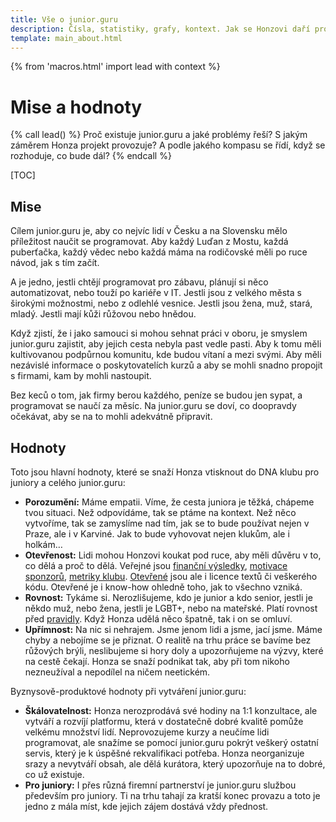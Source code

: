 ```yaml
---
title: Vše o junior.guru
description: Čísla, statistiky, grafy, kontext. Jak se Honzovi daří provozovat junior.guru?
template: main_about.html
---
```


{% from 'macros.html' import lead with context %}

# Mise a hodnoty

{% call lead() %}
Proč existuje junior.guru a jaké problémy řeší? S jakým záměrem Honza projekt provozuje?
A podle jakého kompasu se řídí, když se rozhoduje, co bude dál?
{% endcall %}

[TOC]

## Mise

Cílem junior.guru je, aby co nejvíc lidí v Česku a na Slovensku mělo příležitost naučit se programovat.
Aby každý Luďan z Mostu, každá puberťačka, každý vědec nebo každá máma na rodičovské měli po ruce návod, jak s tím začít.

A je jedno, jestli chtějí programovat pro zábavu, plánují si něco automatizovat, nebo touží po kariéře v IT.
Jestli jsou z velkého města s širokými možnostmi, nebo z odlehlé vesnice.
Jestli jsou žena, muž, stará, mladý.
Jestli mají kůži růžovou nebo hnědou.

Když zjistí, že i jako samouci si mohou sehnat práci v oboru, je smyslem junior.guru zajistit, aby jejich cesta nebyla past vedle pasti.
Aby k tomu měli kultivovanou podpůrnou komunitu, kde budou vítaní a mezi svými.
Aby měli nezávislé informace o poskytovatelích kurzů a aby se mohli snadno propojit s firmami, kam by mohli nastoupit.

Bez keců o tom, jak firmy berou každého, peníze se budou jen sypat, a programovat se naučí za měsíc.
Na junior.guru se doví, co doopravdy očekávat, aby se na to mohli adekvátně připravit.

## Hodnoty

Toto jsou hlavní hodnoty, které se snaží Honza vtisknout do DNA klubu pro juniory a celého junior.guru:

- **Porozumění:** Máme empatii. Víme, že cesta juniora je těžká, chápeme tvou situaci. Než odpovídáme, tak se ptáme na kontext. Než něco vytvoříme, tak se zamyslíme nad tím, jak se to bude používat nejen v Praze, ale i v Karviné. Jak to bude vyhovovat nejen klukům, ale i holkám…
- **Otevřenost:** Lidi mohou Honzovi koukat pod ruce, aby měli důvěru v to, co dělá a proč to dělá. Veřejné jsou [finanční výsledky](./finances.md), [motivace sponzorů](./sponsors-partners.md), [metriky klubu](./club.md). [Otevřené](https://cs.wikipedia.org/wiki/Otev%C5%99en%C3%BD_software) jsou ale i licence textů či veškerého kódu. Otevřené je i know-how ohledně toho, jak to všechno vzniká.
- **Rovnost:** Tykáme si. Nerozlišujeme, kdo je junior a kdo senior, jestli je někdo muž, nebo žena, jestli je LGBT+, nebo na mateřské. Platí rovnost před [pravidly](../coc.md). Když Honza udělá něco špatně, tak i on se omluví.
- **Upřímnost:** Na nic si nehrajem. Jsme jenom lidi a jsme, jací jsme. Máme chyby a nebojíme se je přiznat. O realitě na trhu práce se bavíme bez růžových brýli, neslibujeme si hory doly a upozorňujeme na výzvy, které na cestě čekají. Honza se snaží podnikat tak, aby při tom nikoho nezneužíval a nepodílel na ničem neetickém.

Byznysově-produktové hodnoty při vytváření junior.guru:

- **Škálovatelnost:** Honza nerozprodává své hodiny na 1:1 konzultace, ale vytváří a rozvíjí platformu, která v dostatečně dobré kvalitě pomůže velkému množství lidí. Neprovozujeme kurzy a neučíme lidi programovat, ale snažíme se pomocí junior.guru pokrýt veškerý ostatní servis, který je k úspěšné rekvalifikaci potřeba. Honza neorganizuje srazy a nevytváří obsah, ale dělá kurátora, který upozorňuje na to dobré, co už existuje.
- **Pro juniory:** I přes různá firemní partnerství je junior.guru službou především pro juniory. Ti na trhu tahají za kratší konec provazu a toto je jedno z mála míst, kde jejich zájem dostává vždy přednost.
